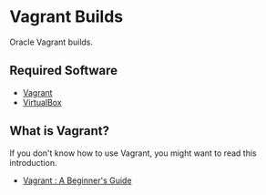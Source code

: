 # Vagrant Builds

Oracle Vagrant builds.

## Required Software

* [Vagrant](https://www.vagrantup.com/downloads.html)
* [VirtualBox](https://www.virtualbox.org/wiki/Downloads)

## What is Vagrant?

If you don't know how to use Vagrant, you might want to read this introduction.

* [Vagrant : A Beginner's Guide](https://oracle-base.com/articles/vm/vagrant-a-beginners-guide)
